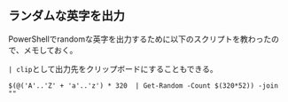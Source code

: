 ## ランダムな英字を出力

PowerShellでrandomな英字を出力するために以下のスクリプトを教わったので、メモしておく。

` | clip `として出力先をクリップボードにすることもできる。

```
$(@('A'..'Z' + 'a'..'z') * 320  | Get-Random -Count $(320*52)) -join ""
```

